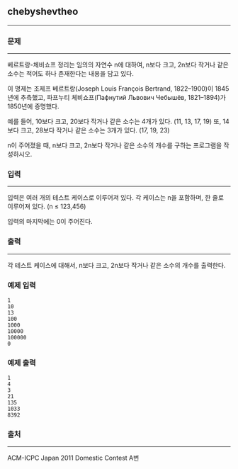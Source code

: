 ## chebyshevtheo
***
### 문제
***
베르트랑-체비쇼프 정리는 임의의 자연수 n에 대하여, n보다 크고, 2n보다 작거나 같은 소수는 적어도 하나 존재한다는 내용을 담고 있다.

이 명제는 조제프 베르트랑(Joseph Louis François Bertrand, 1822–1900)이 1845년에 추측했고, 파프누티 체비쇼프(Пафнутий Львович Чебышёв, 1821–1894)가 1850년에 증명했다.

예를 들어, 10보다 크고, 20보다 작거나 같은 소수는 4개가 있다. (11, 13, 17, 19) 또, 14보다 크고, 28보다 작거나 같은 소수는 3개가 있다. (17, 19, 23)

n이 주어졌을 때, n보다 크고, 2n보다 작거나 같은 소수의 개수를 구하는 프로그램을 작성하시오.  
### 입력
***
입력은 여러 개의 테스트 케이스로 이루어져 있다. 각 케이스는 n을 포함하며, 한 줄로 이루어져 있다. (n ≤ 123,456)

입력의 마지막에는 0이 주어진다.


### 출력
***
각 테스트 케이스에 대해서, n보다 크고, 2n보다 작거나 같은 소수의 개수를 출력한다.

### 예제 입력
```
1
10
13
100
1000
10000
100000
0
```
### 예제 출력
```
1
4
3
21
135
1033
8392
```

### 출처
***
ACM-ICPC Japan 2011 Domestic Contest A번  